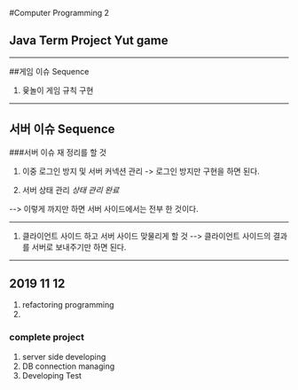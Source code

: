 #Computer Programming 2 
## Java Term Project Yut game

- - -

##게임 이슈 Sequence
1. 윷놀이 게임 규칙 구현
- - -
##  서버 이슈 Sequence

###서버 이슈 재 정리를 할 것

1. 이중 로그인 방지 및 서버 커넥션 관리
       -> 로그인 방지만 구현을 하면 된다. 

2. 서버 상태 관리 *상태 관리 완료* 

--> 이렇게 까지만 하면 서버 사이드에서는 전부 한 것이다. 

- - -
1. 클라이언트 사이드 하고 서버 사이드 맞물리게 할 것
 --> 클라이언트 사이드의 결과를 서버로 보내주기만 하면 된다. 

- - -

## 2019 11 12
1. refactoring programming 
2. 

 ### complete project 
1. server side developing
2. DB connection managing
3. Developing Test
